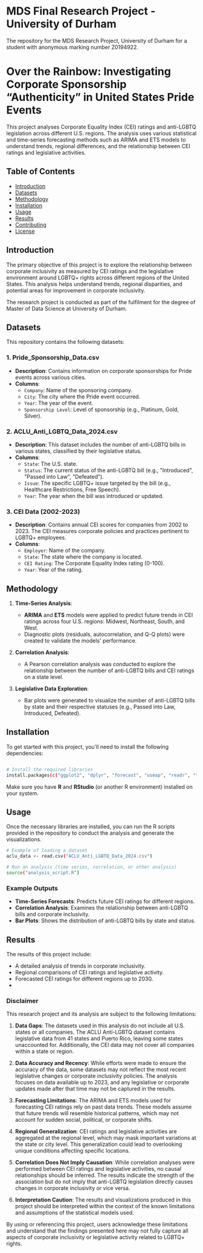 # MDS Final Research Project - University of Durham
The repository for the MDS Research Project, University of Durham for a student with anonymous marking number Z0194922.


# Over the Rainbow: Investigating Corporate Sponsorship “Authenticity” in United States Pride Events

This project analyses Corporate Equality Index (CEI) ratings and anti-LGBTQ legislation across different U.S. regions. The analysis uses various statistical and time-series forecasting methods such as ARIMA and ETS models to understand trends, regional differences, and the relationship between CEI ratings and legislative activities.

## Table of Contents

- [Introduction](#introduction)
- [Datasets](#datasets)
- [Methodology](#methodology)
- [Installation](#installation)
- [Usage](#usage)
- [Results](#results)
- [Contributing](#contributing)
- [License](#license)

## Introduction

The primary objective of this project is to explore the relationship between corporate inclusivity as measured by CEI ratings and the legislative environment around LGBTQ+ rights across different regions of the United States. This analysis helps understand trends, regional disparities, and potential areas for improvement in corporate inclusivity.

The research project is conducted as part of the fulfilment for the degree of Master of Data Science at University of Durham.

## Datasets

This repository contains the following datasets:

### 1. **Pride_Sponsorship_Data.csv**
   - **Description**: Contains information on corporate sponsorships for Pride events across various cities.
   - **Columns**:
     - `Company`: Name of the sponsoring company.
     - `City`: The city where the Pride event occurred.
     - `Year`: The year of the event.
     - `Sponsorship Level`: Level of sponsorship (e.g., Platinum, Gold, Silver).

### 2. **ACLU_Anti_LGBTQ_Data_2024.csv**
   - **Description**: This dataset includes the number of anti-LGBTQ bills in various states, classified by their legislative status.
   - **Columns**:
     - `State`: The U.S. state.
     - `Status`: The current status of the anti-LGBTQ bill (e.g., "Introduced", "Passed into Law", "Defeated").
     - `Issue`: The specific LGBTQ+ issue targeted by the bill (e.g., Healthcare Restrictions, Free Speech).
     - `Year`: The year when the bill was introduced or updated.

### 3. **CEI Data (2002-2023)**
   - **Description**: Contains annual CEI scores for companies from 2002 to 2023. The CEI measures corporate policies and practices pertinent to LGBTQ+ employees.
   - **Columns**:
     - `Employer`: Name of the company.
     - `State`: The state where the company is located.
     - `CEI Rating`: The Corporate Equality Index rating (0-100).
     - `Year`: Year of the rating.

## Methodology

1. **Time-Series Analysis**:
   - **ARIMA** and **ETS** models were applied to predict future trends in CEI ratings across four U.S. regions: Midwest, Northeast, South, and West.
   - Diagnostic plots (residuals, autocorrelation, and Q-Q plots) were created to validate the models' performance.

2. **Correlation Analysis**:
   - A Pearson correlation analysis was conducted to explore the relationship between the number of anti-LGBTQ bills and CEI ratings on a state level.

3. **Legislative Data Exploration**:
   - Bar plots were generated to visualize the number of anti-LGBTQ bills by state and their respective statuses (e.g., Passed into Law, Introduced, Defeated).

## Installation

To get started with this project, you'll need to install the following dependencies:

```bash

# Install the required libraries
install.packages(c("ggplot2", "dplyr", "forecast", "usmap", "readr", "tidyr"))

```

Make sure you have **R** and **RStudio** (or another R environment) installed on your system.

## Usage

Once the necessary libraries are installed, you can run the R scripts provided in the repository to conduct the analysis and generate the visualizations.

```bash
# Example of loading a dataset
aclu_data <- read.csv("ACLU_Anti_LGBTQ_Data_2024.csv")

# Run an analysis (time series, correlation, or other analysis)
source("analysis_script.R")
```

### Example Outputs

- **Time-Series Forecasts**: Predicts future CEI ratings for different regions.
- **Correlation Analysis**: Examines the relationship between anti-LGBTQ bills and corporate inclusivity.
- **Bar Plots**: Shows the distribution of anti-LGBTQ bills by state and status.

## Results

The results of this project include:
- A detailed analysis of trends in corporate inclusivity.
- Regional comparisons of CEI ratings and legislative activity.
- Forecasted CEI ratings for different regions up to 2030.
- 
### Disclaimer

This research project and its analysis are subject to the following limitations:

1. **Data Gaps**: The datasets used in this analysis do not include all U.S. states or all companies. The ACLU Anti-LGBTQ dataset contains legislative data from 41 states and Puerto Rico, leaving some states unaccounted for. Additionally, the CEI data may not cover all companies within a state or region.

2. **Data Accuracy and Recency**: While efforts were made to ensure the accuracy of the data, some datasets may not reflect the most recent legislative changes or corporate inclusivity policies. The analysis focuses on data available up to 2023, and any legislative or corporate updates made after that time may not be captured in the results.

3. **Forecasting Limitations**: The ARIMA and ETS models used for forecasting CEI ratings rely on past data trends. These models assume that future trends will resemble historical patterns, which may not account for sudden social, political, or corporate shifts.

4. **Regional Generalization**: CEI ratings and legislative activities are aggregated at the regional level, which may mask important variations at the state or city level. This generalization could lead to overlooking unique conditions affecting specific locations.

5. **Correlation Does Not Imply Causation**: While correlation analyses were performed between CEI ratings and legislative activities, no causal relationships should be inferred. The results indicate the strength of the association but do not imply that anti-LGBTQ legislation directly causes changes in corporate inclusivity or vice versa.

6. **Interpretation Caution**: The results and visualizations produced in this project should be interpreted within the context of the known limitations and assumptions of the statistical models used.

By using or referencing this project, users acknowledge these limitations and understand that the findings presented here may not fully capture all aspects of corporate inclusivity or legislative activity related to LGBTQ+ rights.
